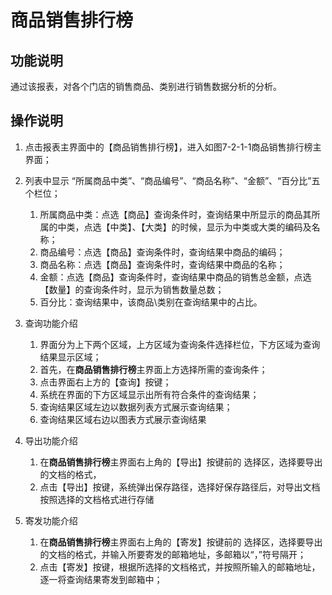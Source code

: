 # 商品销售排行榜

## 功能说明

通过该报表，对各个门店的销售商品、类别进行销售数据分析的分析。

## 操作说明

1.	点击报表主界面中的【商品销售排行榜】，进入如图7-2-1-1商品销售排行榜主界面；
2.	列表中显示 “所属商品中类”、“商品编号”、“商品名称”、“金额”、“百分比”五个栏位；
 	1. 所属商品中类：点选【商品】查询条件时，查询结果中所显示的商品其所属的中类，点选【中类】、【大类】的时候，显示为中类或大类的编码及名称；
 	2. 商品编号：点选【商品】查询条件时，查询结果中商品的编码；
 	3. 商品名称：点选【商品】查询条件时，查询结果中商品的名称；
 	4. 金额：点选【商品】查询条件时，查询结果中商品的销售总金额，点选【数量】的查询条件时，显示为销售数量总数；
 	5. 百分比：查询结果中，该商品\类别在查询结果中的占比。

3.	查询功能介绍
    1. 界面分为上下两个区域，上方区域为查询条件选择栏位，下方区域为查询结果显示区域；
    2. 首先，在**商品销售排行榜**主界面上方选择所需的查询条件；
    3. 点击界面右上方的【查询】按键；
    4. 系统在界面的下方区域显示出所有符合条件的查询结果；
    5. 查询结果区域左边以数据列表方式展示查询结果；
    6. 查询结果区域右边以图表方式展示查询结果
4.	导出功能介绍
    1. 在**商品销售排行榜**主界面右上角的【导出】按键前的 选择区，选择要导出的文档的格式，
    2. 点击【导出】按键，系统弹出保存路径，选择好保存路径后，对导出文档按照选择的文档格式进行存储
5.	寄发功能介绍
    1. 在**商品销售排行榜**主界面右上角的【寄发】按键前的 选择区，选择要导出的文档的格式，并输入所要寄发的邮箱地址，多邮箱以“，”符号隔开；
    2. 点击【寄发】按键，根据所选择的文档格式，并按照所输入的邮箱地址，逐一将查询结果寄发到邮箱中；
